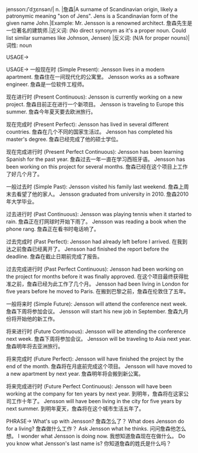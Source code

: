 jensson:/ˈdʒɛnsən/| n. |詹森|A surname of Scandinavian origin, likely a patronymic meaning "son of Jens". Jens is a Scandinavian form of the given name John.|Example: Mr. Jensson is a renowned architect. 詹森先生是一位著名的建筑师.|近义词: (No direct synonym as it's a proper noun.  Could list similar surnames like Johnson, Jensen) |反义词:  (N/A for proper nouns)|词性: noun


USAGE->

USAGE->
一般现在时 (Simple Present):
Jensson lives in a modern apartment. 詹森住在一间现代化的公寓里。
Jensson works as a software engineer. 詹森是一位软件工程师。

现在进行时 (Present Continuous):
Jensson is currently working on a new project. 詹森目前正在进行一个新项目。
Jensson is traveling to Europe this summer. 詹森今年夏天要去欧洲旅行。

现在完成时 (Present Perfect):
Jensson has lived in several different countries. 詹森在几个不同的国家生活过。
Jensson has completed his master's degree. 詹森已经完成了他的硕士学位。

现在完成进行时 (Present Perfect Continuous):
Jensson has been learning Spanish for the past year. 詹森过去一年一直在学习西班牙语。
Jensson has been working on this project for several months. 詹森已经在这个项目上工作了好几个月了。

一般过去时 (Simple Past):
Jensson visited his family last weekend. 詹森上周末去看望了他的家人。
Jensson graduated from university in 2010. 詹森2010年大学毕业。

过去进行时 (Past Continuous):
Jensson was playing tennis when it started to rain. 詹森正在打网球时开始下雨了。
Jensson was reading a book when the phone rang. 詹森正在看书时电话响了。

过去完成时 (Past Perfect):
Jensson had already left before I arrived. 在我到达之前詹森已经离开了。
Jensson had finished the report before the deadline. 詹森在截止日期前完成了报告。

过去完成进行时 (Past Perfect Continuous):
Jensson had been working on the project for months before it was finally approved. 在这个项目最终获得批准之前，詹森已经为此工作了几个月。
Jensson had been living in London for five years before he moved to Paris. 在搬到巴黎之前，詹森在伦敦住了五年。


一般将来时 (Simple Future):
Jensson will attend the conference next week. 詹森下周将参加会议。
Jensson will start his new job in September. 詹森九月份将开始他的新工作。

将来进行时 (Future Continuous):
Jensson will be attending the conference next week. 詹森下周将参加会议。
Jensson will be traveling to Asia next year.  詹森明年将去亚洲旅行。

将来完成时 (Future Perfect):
Jensson will have finished the project by the end of the month. 詹森将在月底前完成这个项目。
Jensson will have moved to a new apartment by next year.  詹森明年将会搬到新公寓。

将来完成进行时 (Future Perfect Continuous):
Jensson will have been working at the company for ten years by next year. 到明年，詹森将在这家公司工作十年了。
Jensson will have been living in the city for five years by next summer. 到明年夏天，詹森将在这个城市生活五年了。


PHRASE->
What's up with Jensson? 詹森怎么了？
What does Jensson do for a living? 詹森做什么工作？
Ask Jensson what he thinks. 问问詹森他怎么想。
I wonder what Jensson is doing now. 我想知道詹森现在在做什么。
Do you know what Jensson's last name is? 你知道詹森的姓氏是什么吗？
